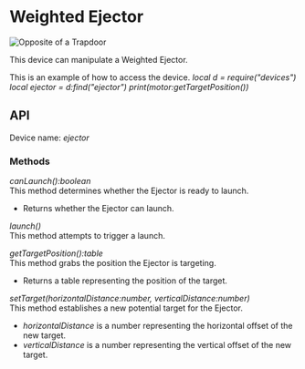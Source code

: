 # Weighted Ejector

![Opposite of a Trapdoor](block:create:weighted_ejector)

This device can manipulate a Weighted Ejector.

This is an example of how to access the device.
*local d = require("devices")*
*local ejector = d:find("ejector")*
*print(motor:getTargetPosition())*

## API
Device name: *ejector*

### Methods
*canLaunch():boolean*  
This method determines whether the Ejector is ready to launch.
- Returns whether the Ejector can launch.

*launch()*  
This method attempts to trigger a launch.

*getTargetPosition():table*  
This method grabs the position the Ejector is targeting.
- Returns a table representing the position of the target.

*setTarget(horizontalDistance:number, verticalDistance:number)*  
This method establishes a new potential target for the Ejector.
- *horizontalDistance* is a number representing the horizontal offset of the new target.
- *verticalDistance* is a number representing the vertical offset of the new target.